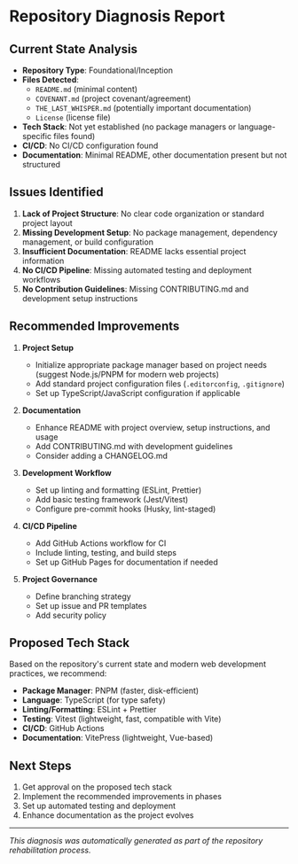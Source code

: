 # Repository Diagnosis Report

## Current State Analysis
- **Repository Type**: Foundational/Inception
- **Files Detected**:
  - `README.md` (minimal content)
  - `COVENANT.md` (project covenant/agreement)
  - `THE_LAST_WHISPER.md` (potentially important documentation)
  - `License` (license file)
- **Tech Stack**: Not yet established (no package managers or language-specific files found)
- **CI/CD**: No CI/CD configuration found
- **Documentation**: Minimal README, other documentation present but not structured

## Issues Identified
1. **Lack of Project Structure**: No clear code organization or standard project layout
2. **Missing Development Setup**: No package management, dependency management, or build configuration
3. **Insufficient Documentation**: README lacks essential project information
4. **No CI/CD Pipeline**: Missing automated testing and deployment workflows
5. **No Contribution Guidelines**: Missing CONTRIBUTING.md and development setup instructions

## Recommended Improvements
1. **Project Setup**
   - Initialize appropriate package manager based on project needs (suggest Node.js/PNPM for modern web projects)
   - Add standard project configuration files (`.editorconfig`, `.gitignore`)
   - Set up TypeScript/JavaScript configuration if applicable

2. **Documentation**
   - Enhance README with project overview, setup instructions, and usage
   - Add CONTRIBUTING.md with development guidelines
   - Consider adding a CHANGELOG.md

3. **Development Workflow**
   - Set up linting and formatting (ESLint, Prettier)
   - Add basic testing framework (Jest/Vitest)
   - Configure pre-commit hooks (Husky, lint-staged)

4. **CI/CD Pipeline**
   - Add GitHub Actions workflow for CI
   - Include linting, testing, and build steps
   - Set up GitHub Pages for documentation if needed

5. **Project Governance**
   - Define branching strategy
   - Set up issue and PR templates
   - Add security policy

## Proposed Tech Stack
Based on the repository's current state and modern web development practices, we recommend:
- **Package Manager**: PNPM (faster, disk-efficient)
- **Language**: TypeScript (for type safety)
- **Linting/Formatting**: ESLint + Prettier
- **Testing**: Vitest (lightweight, fast, compatible with Vite)
- **CI/CD**: GitHub Actions
- **Documentation**: VitePress (lightweight, Vue-based)

## Next Steps
1. Get approval on the proposed tech stack
2. Implement the recommended improvements in phases
3. Set up automated testing and deployment
4. Enhance documentation as the project evolves

---
*This diagnosis was automatically generated as part of the repository rehabilitation process.*

